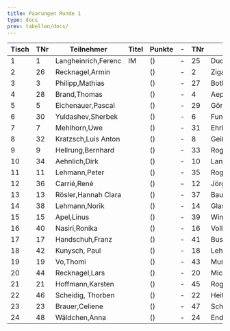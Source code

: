 ```yaml
---
title: Paarungen Runde 1
type: docs
prev: tabellen/docs/
---
```


| Tisch | TNr | Teilnehmer          | Titel | Punkte | -   | TNr | Teilnehmer         | Titel | Punkte | Ergebnis |
| ----- | --- | ------------------- | ----- | ------ | --- | --- | ------------------ | ----- | ------ | -------- |
| 1     | 1   | Langheinrich,Ferenc | IM    | ()     | -   | 25  | Dudeja,Iresh       |       | ()     | 1 - 0    |
| 2     | 26  | Recknagel,Armin     |       | ()     | -   | 2   | Ziganshin,Ainur    |       | ()     | 0 - 1    |
| 3     | 3   | Philipp,Mathias     |       | ()     | -   | 27  | Bothe,Florian      |       | ()     | 1 - 0    |
| 4     | 28  | Brand,Thomas        |       | ()     | -   | 4   | Aepfler,Christian  | FM    | ()     | 0 - 1    |
| 5     | 5   | Eichenauer,Pascal   |       | ()     | -   | 29  | Görlach,Hanna      |       | ()     | 1 - 0    |
| 6     | 30  | Yuldashev,Sherbek   |       | ()     | -   | 6   | Funtikov,Mykhailo  |       | ()     | 0 - 1    |
| 7     | 7   | Mehlhorn,Uwe        |       | ()     | -   | 31  | Ehrle,Jens         |       | ()     | 1 - 0    |
| 8     | 32  | Kratzsch,Luis Anton |       | ()     | -   | 8   | Geißhirt,Marco     |       | ()     | 0 - 1    |
| 9     | 9   | Hellrung,Bernhard   |       | ()     | -   | 33  | Rogozhin,David     |       | ()     | 1 - 0    |
| 10    | 34  | Aehnlich,Dirk       |       | ()     | -   | 10  | Langer,Paul Georg  |       | ()     | 0 - 1    |
| 11    | 11  | Lehmann,Peter       |       | ()     | -   | 35  | Rogozhin,Georg     |       | ()     | 1 - 0    |
| 12    | 36  | Carrié,René         |       | ()     | -   | 12  | Jörges,Frank       |       | ()     | 0 - 1    |
| 13    | 13  | Rösler,Hannah Clara |       | ()     | -   | 37  | Bauroth,Raphael    |       | ()     | 1 - 0    |
| 14    | 38  | Lehmann,Norik       |       | ()     | -   | 14  | Glaser,Bernhard    |       | ()     | ½ - ½    |
| 15    | 15  | Apel,Linus          |       | ()     | -   | 39  | Winger,Frank       |       | ()     | 1 - 0    |
| 16    | 40  | Nasiri,Ronika       |       | ()     | -   | 16  | Volland,Ralf       |       | ()     | 0 - 1    |
| 17    | 17  | Handschuh,Franz     |       | ()     | -   | 41  | Busch,Leon         |       | ()     | 1 - 0    |
| 18    | 42  | Kunysch, Paul       |       | ()     | -   | 18  | Lehmann,Georg      |       | ()     | 0 - 1    |
| 19    | 19  | Vo,Thomi            |       | ()     | -   | 43  | Munk,Peter         |       | ()     | 1 - 0    |
| 20    | 44  | Recknagel,Lars      |       | ()     | -   | 20  | Michael,Torsten    |       | ()     | 0 - 1    |
| 21    | 21  | Hoffmann,Karsten    |       | ()     | -   | 45  | Rogozhin,Vladislav |       | ()     | 1 - 0    |
| 22    | 46  | Scheidig, Thorben   |       | ()     | -   | 22  | Heitmann,Erik      |       | ()     | 1 - 0    |
| 23    | 23  | Brauer,Celiene      |       | ()     | -   | 47  | Schwarzer,Jonas    |       | ()     | ½ - ½    |
| 24    | 48  | Wäldchen,Anna       |       | ()     | -   | 24  | Endter,Marcel      |       | ()     | 0 - 1    |
